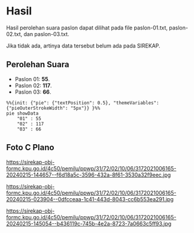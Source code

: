 # Hasil

Hasil perolehan suara paslon dapat dilihat pada file paslon-01.txt, paslon-02.txt, dan paslon-03.txt.

Jika tidak ada, artinya data tersebut belum ada pada SIREKAP.

## Perolehan Suara

 * Paslon 01: **55**.
 * Paslon 02: **117**.
 * Paslon 03: **66**.

```mermaid
%%{init: {"pie": {"textPosition": 0.5}, "themeVariables": {"pieOuterStrokeWidth": "5px"}} }%%
pie showData
    "01" : 55
    "02" : 117
    "03" : 66
```
## Foto C Plano

https://sirekap-obj-formc.kpu.go.id/4c50/pemilu/ppwp/31/72/02/10/06/3172021006165-20240215-144657--f6d18a5c-3596-432a-8f61-3530a32f9eec.jpg

https://sirekap-obj-formc.kpu.go.id/4c50/pemilu/ppwp/31/72/02/10/06/3172021006165-20240215-023904--0dfcceaa-1c41-443d-8043-cc6b553ea291.jpg

https://sirekap-obj-formc.kpu.go.id/4c50/pemilu/ppwp/31/72/02/10/06/3172021006165-20240215-145054--b436119c-745b-4e2a-8723-7a0663c5ff93.jpg
